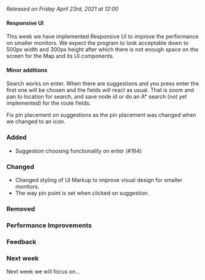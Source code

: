 _Released on Friday April 23rd, 2021 at 12:00_

#### Responsive UI
This week we have implemented Responsive UI to improve the performance on smaller monitors. We expect the program to look acceptable down to 500px width and 300px height after which there is not enough space on the screen for the Map and its UI components.

#### Minor additions
Search works on enter. When there are suggestions and you press enter the first one will be chosen and the fields will react as usual. That is zoom and pan to location for search, and save node id or do an A* search (not yet implemented) for the route fields.

Fix pin placement on suggestions as the pin placement was changed when we changed to an icon.

### Added

- Suggestion choosing functionality on enter (#164) 

### Changed

- Changed styling of UI Markup to improve visual design for smaller monitors.
- The way pin point is set when clicked on suggestion.

### Removed

### Performance Improvements

### Feedback

### Next week

Next week we will focus on...
